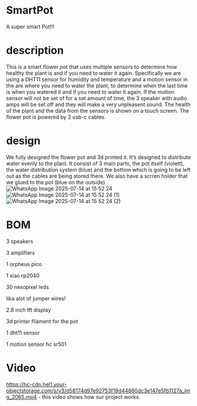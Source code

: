 # SmartPot
A super smart Pot!!!
# description
This is a smart flower pot that uses multiple sensors to determine how healthy the plant is and if you need to water it again. Specifically we are using a DHT11 sensor for humidity and temperature and a motion sensor in the are where you need to water the plant, to determine when the last time is when you watered it and if you need to water it again. If the motion sensor will not be set of for a set amount of time, the 3 speaker with audio amps will be set off and they will make a very unpleasent sound. The health of the plant and the data from the sensors is shown on a touch screen. The flower pot is powered by 2 usb-c cables.
# design
We fully designed the flower pot and 3d printed it. It’s designed to distribute water evenly to the plant. It consist of 3 main parts, the pot itself (violett), the water distribution system (blue) and the bottom which is going to be left out as the cables are being stored there. We also have a scrren holder that we glued to the pot (blue on the outside)
![WhatsApp Image 2025-07-14 at 15 52 24](https://github.com/user-attachments/assets/48cbc2eb-c0bc-483e-86aa-c9276cc74481)
![WhatsApp Image 2025-07-14 at 15 52 24 (1)](https://github.com/user-attachments/assets/0a2f46d5-7500-4586-88f1-34cff7b8401e)
![WhatsApp Image 2025-07-14 at 15 52 24 (2)](https://github.com/user-attachments/assets/475758b6-e3dc-4fea-9a35-0f639f0e13c7)

# BOM
3 speakers

3 amplifiers

1 orpheus pico

1 xiao rp2040

30 nexopixel leds

lika alot of jumper wires!

2.8 inch tft display

3d printer filament for the pot

1 dht11 sensor

1 motion sensor hc sr501

# Video
https://hc-cdn.hel1.your-objectstorage.com/s/v3/d58174d97e92753f19d44860dc3e147e5fb1127a_img_2065.mp4 - this video shows how our project works.
